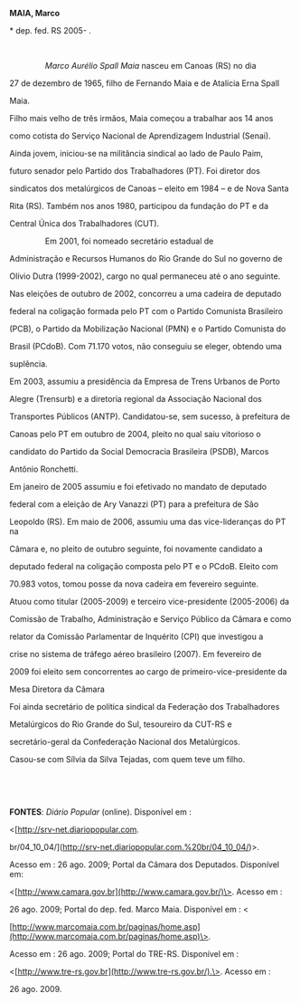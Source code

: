 **MAIA, Marco**



\* dep. fed. RS 2005- .



 



                *Marco Aurélio Spall Maia* nasceu em Canoas (RS) no dia

27 de dezembro de 1965, filho de Fernando Maia e de Atalícia Erna Spall

Maia.



Filho mais velho de três irmãos, Maia começou a trabalhar aos 14 anos

como cotista do Serviço Nacional de Aprendizagem Industrial (Senai).

Ainda jovem, iniciou-se na militância sindical ao lado de Paulo Paim,

futuro senador pelo Partido dos Trabalhadores (PT). Foi diretor dos

sindicatos dos metalúrgicos de Canoas – eleito em 1984 – e de Nova Santa

Rita (RS). Também nos anos 1980, participou da fundação do PT e da

Central Única dos Trabalhadores (CUT).



                Em 2001, foi nomeado secretário estadual de

Administração e Recursos Humanos do Rio Grande do Sul no governo de

Olívio Dutra (1999-2002), cargo no qual permaneceu até o ano seguinte.

Nas eleições de outubro de 2002, concorreu a uma cadeira de deputado

federal na coligação formada pelo PT com o Partido Comunista Brasileiro

(PCB), o Partido da Mobilização Nacional (PMN) e o Partido Comunista do

Brasil (PCdoB). Com 71.170 votos, não conseguiu se eleger, obtendo uma

suplência.



Em 2003, assumiu a presidência da Empresa de Trens Urbanos de Porto

Alegre (Trensurb) e a diretoria regional da Associação Nacional dos

Transportes Públicos (ANTP). Candidatou-se, sem sucesso, à prefeitura de

Canoas pelo PT em outubro de 2004, pleito no qual saiu vitorioso o

candidato do Partido da Social Democracia Brasileira (PSDB), Marcos

Antônio Ronchetti.



Em janeiro de 2005 assumiu e foi efetivado no mandato de deputado

federal com a eleição de Ary Vanazzi (PT) para a prefeitura de São

Leopoldo (RS). Em maio de 2006, assumiu uma das vice-lideranças do PT na

Câmara e, no pleito de outubro seguinte, foi novamente candidato a

deputado federal na coligação composta pelo PT e o PCdoB. Eleito com

70.983 votos, tomou posse da nova cadeira em fevereiro seguinte.



Atuou como titular (2005-2009) e terceiro vice-presidente (2005-2006) da

Comissão de Trabalho, Administração e Serviço Público da Câmara e como

relator da Comissão Parlamentar de Inquérito (CPI) que investigou a

crise no sistema de tráfego aéreo brasileiro (2007). Em fevereiro de

2009 foi eleito sem concorrentes ao cargo de primeiro-vice-presidente da

Mesa Diretora da Câmara



Foi ainda secretário de política sindical da Federação dos Trabalhadores

Metalúrgicos do Rio Grande do Sul, tesoureiro da CUT-RS e

secretário-geral da Confederação Nacional dos Metalúrgicos.



Casou-se com Sílvia da Silva Tejadas, com quem teve um filho.



 



 



**FONTES**: *Diário Popular* (online). Disponível em :

\<[http://srv-net.diariopopular.com.

br/04\_10\_04/](http://srv-net.diariopopular.com.%20br/04_10_04/)\>.

Acesso em : 26 ago. 2009; Portal da Câmara dos Deputados. Disponível em:

\<[http://www.camara.gov.br](http://www.camara.gov.br/)\>. Acesso em :

26 ago. 2009; Portal do dep. fed. Marco Maia. Disponível em : \<

[http://www.marcomaia.com.br/paginas/home.asp](http://www.marcomaia.com.br/paginas/home.asp)\>.

Acesso em : 26 ago. 2009; Portal do TRE-RS. Disponível em :

\<[http://www.tre-rs.gov.br](http://www.tre-rs.gov.br/).\>. Acesso em :

26 ago. 2009.



 



 



 



 



 

